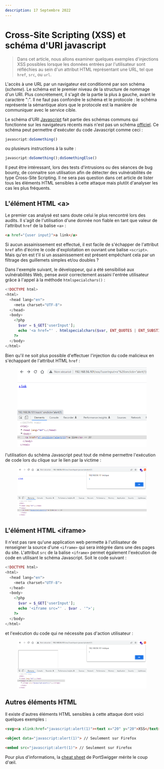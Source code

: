 ```yaml
---
description: 17 Septembre 2022
---
```


# Cross-Site Scripting (XSS) et schéma d'URI javascript

> Dans cet article, nous allons examiner quelques exemples d'injections XSS possibles lorsque les données entrées par l'utilisateur sont réfléchies au sein d'un attribut HTML représentant une URL, tel que `href`, `src`, ou `url`.

L'accès à une URL par un navigateur est conditionné par son schéma (_scheme_). Le schéma est le premier niveau de la structure de nommage d'un URI. Plus concrètement, il s'agit de la partie la plus à gauche, avant le caractère ":". Il ne faut pas confondre le schéma et le protocole : le schéma représente la sémantique alors que le protocole est la manière de communiquer avec le service cible.

Le schéma d'URI [Javascript](https://datatracker.ietf.org/doc/html/draft-hoehrmann-javascript-scheme-03) fait partie des schémas communs qui fonctionne sur les navigateurs récents mais n'est pas un schéma [officiel](https://en.wikipedia.org/wiki/List\_of\_URI\_schemes). Ce schéma peut permettre d'exécuter du code Javascript comme ceci :&#x20;

```javascript
javascript:doSomething()
```

ou plusieurs instructions à la suite : &#x20;

```javascript
javascript:doSomething();doSomethingElse()
```

Il peut être intéressant, lors des tests d'intrusions ou des séances de bug bounty, de connaitre son utilisation afin de détecter des vulnérabilités de type Cross-Site Scripting. Il ne sera pas question dans cet article de lister tous les éléments HTML sensibles à cette attaque mais plutôt d'analyser les cas les plus fréquents.

## L'élément HTML \<a>

Le premier cas analysé est sans doute celui le plus rencontré lors des audits. Il s'agit de l'utilisation d'une donnée non fiable en tant que valeur de l'attribut `href` de la balise `<a>` : &#x20;

```html
<a href="{user input}">a link</a>
```

Si aucun assainissement est effectué, il est facile de s'échapper de l'attribut `href` afin d'écrire le code d'exploitation en ouvrant une balise `<script>`. Mais qu'en est t'il si un assainissement est présent empêchant cela par un filtrage des guillemets simples et/ou doubles ?&#x20;

Dans l'exemple suivant, le développeur, qui a été sensibilisé aux vulnérabilités Web, pense avoir correctement assaini l'entrée utilisateur grâce à l'appel à la méthode `htmlspecialchars()` :

```php
<!DOCTYPE html>
<html>
  <head lang="en">
    <meta charset="UTF-8">
  </head>
  <body>
    <?php
      $var = $_GET['userInput'];
      echo '<a href="' . htmlspecialchars($var, ENT_QUOTES | ENT_SUBSTITUTE | ENT_HTML5, "UTF-8") . '">Lien</a>';
    ?>
  </body>
</html>
```

Bien qu'il ne soit plus possible d'effectuer l'injection du code malicieux en s'échappant de l'attribut HTML `href` : &#x20;

<figure><img src="../../../.gitbook/assets/image (1) (2) (2).png" alt=""><figcaption></figcaption></figure>

l'utilisation du schéma Javascript peut tout de même permettre l'exécution de code lors du clique sur le lien par la victime :

<figure><img src="../../../.gitbook/assets/image (2) (3) (1).png" alt=""><figcaption></figcaption></figure>

## L'élément HTML \<iframe>

Il n'est pas rare qu'une application web permette à l'utilisateur de renseigner la source d'une `<iframe>` qui sera intégrée dans une des pages du site. L'attribut `src` de la balise `<iframe>` permet également l'exécution de code en utilisant le schéma Javascript. Soit le code suivant :

```php
<!DOCTYPE html>
<html>
  <head lang="en">
    <meta charset="UTF-8">
  </head>
  <body>
    <?php
      $var = $_GET['userInput'];
      echo '<iframe src="' . $var . '">';
    ?>
  </body>
</html>
```

et l'exécution du code qui ne nécessite pas d'action utilisateur : &#x20;

<figure><img src="../../../.gitbook/assets/image (3) (1) (1) (2).png" alt=""><figcaption></figcaption></figure>

## Autres éléments HTML

Il existe d'autres éléments HTML sensibles à cette attaque dont voici quelques exemples : &#x20;

```html
<svg><a xlink:href="javascript:alert(1)"><text x="20" y="20">XSS</text></a>
```

```html
<object data="javascript:alert(1)"> // Seulement sur Firefox
```

```html
<embed src="javascript:alert(1)"> // Seulement sur Firefox
```

Pour plus d'informations, la [cheat sheet](https://portswigger.net/web-security/cross-site-scripting/cheat-sheet#protocols) de PortSwigger mérite le coup d'œil.
